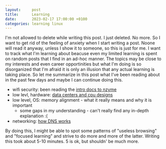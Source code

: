 ```yaml
---
layout:     post
title:      Learning
date:       2023-02-17 17:00:00 +0100
categories: learning linux
---
```


I'm not allowed to delete while writing this post.
I just deleted. No more. So I want to get rid of the feeling
of anxiety when I start writing a post. Noone will read it anyway, unless
I show it to someone, so this is just for me.
I want to track what I'm learning about beacuse even my limited learning
is spent on random posts that I find in an ad-hoc manner. The topics
may be close to my interests and even career opportinities but what I'm doing
is so disorganized that I'm afraid it is only an illusion that any actual
learning is taking place.
So let me summarize in this post what I've been reading about in the past
few days and maybe I can continue doing this.

- wifi security: been reading the [intro docs to nzyme][nzyme]
- low levl, hardware: [data centers and cpu designs][dick-sites-dc]
- low level, OS: memory alignment - what it really means and why it is important
	- some gaps in my understanding - can't really find any in-depth explanation :(
- networking: [how DNS works][linux-dns]

By doing this, I might be able to spot some patterns of "useless browsing" and
"focused learning" and strive to do more and more of the latter.
Writing this took about 5-10 minutes. 5 is ok, but shouldn' be much more.

[nzyme]: https://v1.nzyme.org/docs/wireless-security-basics/introduction
[dick-sites-dc]: https://www.youtube.com/watch?v=QBu2Ae8-8LM&ab_channel=UNCComputerScience
[linux-dns]: https://zwischenzugs.com/2018/06/08/anatomy-of-a-linux-dns-lookup-part-i/